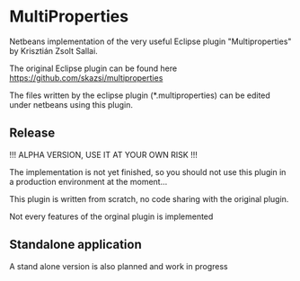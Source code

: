 # MultiProperties
Netbeans implementation of the very useful Eclipse plugin "Multiproperties" by Krisztián Zsolt Sallai.

The original Eclipse plugin can be found here https://github.com/skazsi/multiproperties

The files written by the eclipse plugin (*.multiproperties) can be edited under
netbeans using this plugin.

## Release
!!! ALPHA VERSION, USE IT AT YOUR OWN RISK !!!

The implementation is not yet finished, so you should not use this plugin in a
production environment at the moment...

This plugin is written from scratch, no code sharing with the original plugin.

Not every features of the orginal plugin is implemented

## Standalone application

A stand alone version is also planned and work in progress